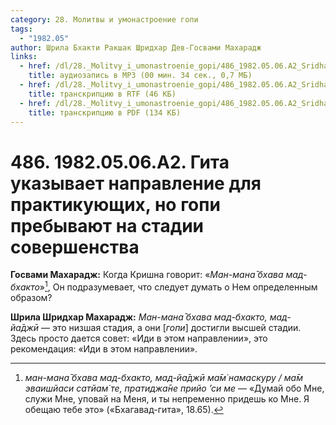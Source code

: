 ```yaml
---
category: 28. Молитвы и умонастроение гопи
tags:
  - "1982.05"
author: Шрила Бхакти Ракшак Шридхар Дев-Госвами Махарадж
links:
  - href: /dl/28._Molitvy_i_umonastroenie_gopi/486_1982.05.06.A2_SridharMj_Gita_ukazyvaet_napravlenie_dlja_praktikujushhih_no_gopi_prebyvajut_na_stadii_sovershenstva.mp3
    title: аудиозапись в MP3 (00 мин. 34 сек., 0,7 МБ)
  - href: /dl/28._Molitvy_i_umonastroenie_gopi/486_1982.05.06.A2_SridharMj_Gita_ukazyvaet_napravlenie_dlja_praktikujushhih_no_gopi_prebyvajut_na_stadii_sovershenstva.rtf
    title: транскрипцию в RTF (46 КБ)
  - href: /dl/28._Molitvy_i_umonastroenie_gopi/486_1982.05.06.A2_SridharMj_Gita_ukazyvaet_napravlenie_dlja_praktikujushhih_no_gopi_prebyvajut_na_stadii_sovershenstva.pdf
    title: транскрипцию в PDF (134 КБ)
---
```


# 486. 1982.05.06.A2. Гита указывает направление для практикующих, но гопи пребывают на стадии совершенства

**Госвами Махарадж:** Когда Кришна говорит: «*Ман-мана̄ бхава мад-бхакто*»[^_ftn1], Он подразумевает, что следует думать о Нем определенным образом?

**Шрила Шридхар Махарадж:** *Ман-мана̄ бхава мад-бхакто, мад-йа̄джӣ* — это низшая стадия, а они [*гопи*] достигли высшей стадии. Здесь просто дается совет: «Иди в этом направлении», это рекомендация: «Иди в этом направлении».



[^_ftn1]: *ман-мана̄ бхава мад-бхакто, мад-йа̄джӣ ма̄м̇ намаскуру / ма̄м эваишйаси сатйам̇ те, пратиджа̄не прийо ’си ме* — «Думай обо Мне, служи Мне, уповай на Меня, и ты непременно придешь ко Мне. Я обещаю тебе это» («Бхагавад-гита», 18.65).

